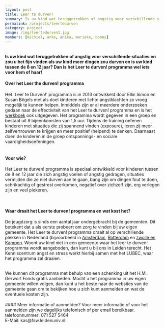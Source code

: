 ```yaml
---
layout: post
title: Leer te durven!
summary: Is uw kind wat teruggetrokken of angstig voor verschillende situaties en zou u het fijn vinden als uw kind meer dingen zou durven en is uw kind tussen de 8 en 12 jaar? Dan is het Leer te durven! programma wel iets voor hem of haar!
permalink: /projects/leertedurven
category: project
image: /img/leertedurven1.jpg
members: [michiel, anke, anika, marieke, bonny]
---
```




<br>
<b>Is uw kind wat teruggetrokken of angstig voor verschillende situaties en zou u het fijn vinden als uw kind meer dingen zou durven en is uw kind tussen de 8 en 12 jaar? Dan is het Leer te durven! programma wel iets voor hem of haar! </b>

<br>

#### Over het Leer the durven! programma
Het 'Leer te Durven!' programma is in 2013 ontwikkeld door Ellin Simon en Susan Bögels met als doel kinderen met lichte angstklachten zo vroeg mogelijk te kunnen helpen. Inmiddels zijn er al meerdere onderzoeken gedaan naar de effectiviteit van het Leer te durven! programma en is het [werkboek](https://www.lannoo.be/nl/producten/psychologie-algemeen/leer-te-durven-werkboek) ook uitgegeven. Het programma wordt gegeven in een groep en bestaat uit 8 bijeenkomsten van 1,5 uur. Tijdens de training oefenen kinderen met situaties die zij spannend vinden (exposure), leren zij meer zelfvertrouwen te krijgen en meer positief (helpend) te denken. Daarnaast doen de kinderen in de groep ontspannings- en sociale vaardigheidsoefeningen. 
<br>
<br>

#### Voor wie?
Het Leer te durven! programma is speciaal ontwikkeld voor kinderen tussen de 8 en 12 jaar die zich angstig voelen of angstig gedragen, situaties vermijden die ze niet durven aan te gaan, bang zijn om dingen fout te doen, schrikachtig of gestrest overkomen, negatief over zichzelf zijn, erg verlegen zijn en veel piekeren. 

<br>


#### Waar draait het Leer te durven! programma en wat kost het?
De jeugdzorg is sinds een aantal jaar ondergebracht bij de gemeenten. Dit betekent dat u als eerste probeert om zorg te vinden bij uw eigen gemeente. Het Leer te durven! programma draait al op verschillende plekken in Nederland (bijvoorbeeld in [Amsterdam](https://www.jeugdpreventieamsterdam.nl/?course=leer-te-durven), [Rotterdam](https://www.indigowest.nl/cursussen/cursus/-/leer-te-durven-8-12-jr) en [zwolle en Kampen](https://www.impluz.nl/training/leer-te-durven). Woont uw kind niet in een gemeente waar het leer te durven! programma wordt aangeboden, dan kunt u bij ons in Leiden terecht. Het Kenniscentrum angst en stress werkt hierbij samen met het LUBEC, waar het programma zal draaien.

<br>
We kunnen dit programma met behulp van een schenking uit het H.M. Derwort Fonds gratis aanbieden. Mocht u het programma in uw eigen gemeente willen volgen, dan kunt u het beste naar de websites van de gemeente gaan om te bekijken hoe u zich kunt aanmelden en wat de eventuele kosten zijn.

<br> 
<br>
#### Meer informatie of aanmelden?
Voor meer informatie of voor het aanmelden zijn we dagelijks telefonisch of per email bereikbaar. 
<br>
telefoonnummer: 071 527 5464
<br>
E-Mail: kas@fsw.leidenuniv.nl

